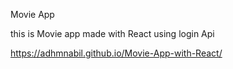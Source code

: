 Movie App 

this is Movie app made with React using login Api

https://adhmnabil.github.io/Movie-App-with-React/
